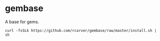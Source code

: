 # gembase

A base for gems.

    curl -fsSLk https://github.com/rcarver/gembase/raw/master/install.sh | sh

